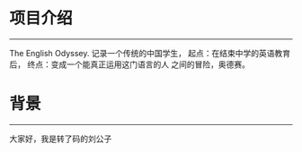 # 项目介绍
---
The English Odyssey.
记录一个传统的中国学生，
起点：在结束中学的英语教育后，
终点：变成一个能真正运用这门语言的人
之间的冒险，奥德赛。

# 背景
---
大家好，我是转了码的刘公子



